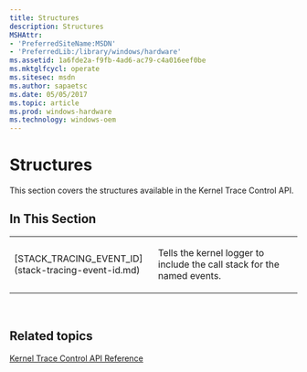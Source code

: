 ```yaml
---
title: Structures
description: Structures
MSHAttr:
- 'PreferredSiteName:MSDN'
- 'PreferredLib:/library/windows/hardware'
ms.assetid: 1a6fde2a-f9fb-4ad6-ac79-c4a016eef0be
ms.mktglfcycl: operate
ms.sitesec: msdn
ms.author: sapaetsc
ms.date: 05/05/2017
ms.topic: article
ms.prod: windows-hardware
ms.technology: windows-oem
---
```


# Structures


This section covers the structures available in the Kernel Trace Control API.

## In This Section


<table>
<colgroup>
<col width="50%" />
<col width="50%" />
</colgroup>
<tbody>
<tr class="odd">
<td><p>[STACK_TRACING_EVENT_ID](stack-tracing-event-id.md)</p></td>
<td><p>Tells the kernel logger to include the call stack for the named events.</p></td>
</tr>
</tbody>
</table>

 

## Related topics


[Kernel Trace Control API Reference](kernel-trace-control-api-reference.md)

 

 







